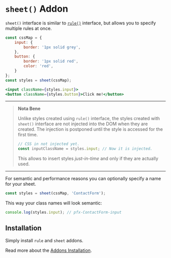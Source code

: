 # `sheet()` Addon

`sheet()` interface is similar to [`rule()`](./rule.md) interface, but allows you
to specify multiple rules at once.

```jsx
const cssMap = {
    input: {
        border: '1px solid grey',
    },
    button: {
        border: '1px solid red',
        color: 'red',
    }
};
const styles = sheet(cssMap);

<input className={styles.input}>
<button className={styles.button}>Click me!</button>
```

---

> __Nota Bene__
>
> Unlike styles created using `rule()` interface, the styles created with `sheet()` interface are
> not injected into the DOM when they are created. The injection is postponed until the style is accessed for the first time.
>
> ```js
> // CSS in not injected yet.
> const inputClassName = styles.input; // Now it is injected.
> ```
>
> This allows to insert styles *just-in-time* and only if they are actually used.

---

For semantic and performance reasons you can optionally specify a name for your sheet.

```js
const styles = sheet(cssMap, 'ContactForm');
```

This way your class names will look semantic:

```js
console.log(styles.input); // pfx-ContactForm-input
```

## Installation

Simply install `rule` and `sheet` addons.

Read more about the [Addons Installation](./Addons.md#addon-installation).

